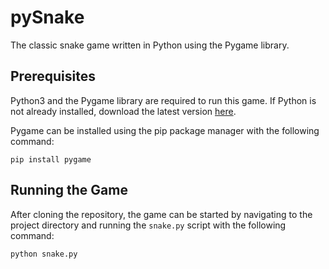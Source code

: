 # pySnake

The classic snake game written in Python using the Pygame library.

## Prerequisites

Python3 and the Pygame library are required to run this game. If Python is not already installed, download the latest version [here](https://www.python.org/downloads/).

Pygame can be installed using the pip package manager with the following command: 

```
pip install pygame
```

## Running the Game

After cloning the repository, the game can be started by navigating to the project directory and running the `snake.py` script with the following command: 

```
python snake.py
```